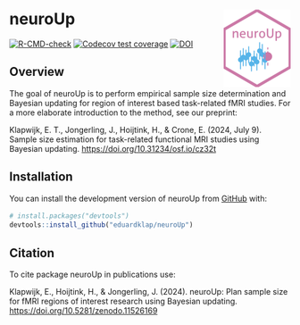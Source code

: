 
<!-- README.md is generated from README.Rmd. Please edit that file -->

# neuroUp <a href="https://eduardklap.github.io/neuroUp/"><img src="man/figures/logo.png" align="right" height="139" alt="neuroUp website" /></a>

<!-- badges: start -->

[![R-CMD-check](https://github.com/eduardklap/neuroUp/actions/workflows/R-CMD-check.yaml/badge.svg)](https://github.com/eduardklap/neuroUp/actions/workflows/R-CMD-check.yaml)
[![Codecov test
coverage](https://codecov.io/gh/eduardklap/neuroUp/branch/main/graph/badge.svg)](https://app.codecov.io/gh/eduardklap/neuroUp?branch=main)
[![DOI](https://zenodo.org/badge/DOI/10.5281/zenodo.11526169.svg)](https://doi.org/10.5281/zenodo.11526169)
<!-- badges: end -->

## Overview

The goal of neuroUp is to perform empirical sample size determination
and Bayesian updating for region of interest based task-related fMRI
studies. For a more elaborate introduction to the method, see our
preprint:

Klapwijk, E. T., Jongerling, J., Hoijtink, H., & Crone, E. (2024, July
9). Sample size estimation for task-related functional MRI studies using
Bayesian updating. <https://doi.org/10.31234/osf.io/cz32t>

## Installation

You can install the development version of neuroUp from
[GitHub](https://github.com/) with:

``` r
# install.packages("devtools")
devtools::install_github("eduardklap/neuroUp")
```

## Citation

To cite package neuroUp in publications use:

Klapwijk, E., Hoijtink, H., & Jongerling, J. (2024). neuroUp: Plan
sample size for fMRI regions of interest research using Bayesian
updating. <https://doi.org/10.5281/zenodo.11526169>
